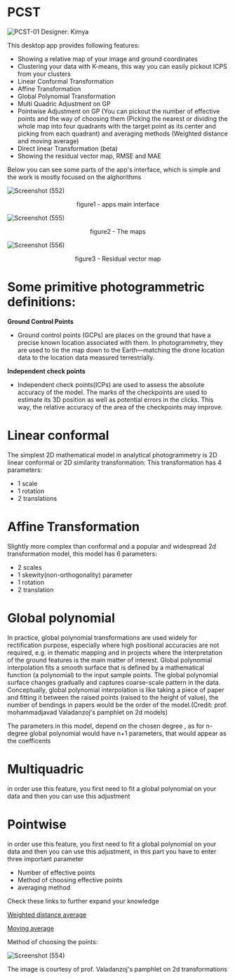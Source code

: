 # PCST

![PCST-01](https://user-images.githubusercontent.com/89359094/149028328-62a3e04b-6521-4043-ae34-81d58c83d09e.jpg)
Designer: Kimya

This desktop app provides following features:
- Showing a relative map of your image and ground coordinates
- Clustering your data with K-means, this way you can easily pickout ICPS from your clusters
- Linear Conformal Transformation
- Affine Transformation
- Global Polynomial Transformation
- Multi Quadric Adjustment on GP
- Pointwise Adjustment on GP (You can pickout the number of effective points and the way of choosing them (Picking the nearest or dividing the whole map into four quadrants with the target point as its center and picking from each quadrant) and averaging methods (Weighted distance and moving average)
- Direct linear Transformation (beta)
- Showing the residual vector map, RMSE and MAE

Below you can see some parts of the app's interface, which is simple and the work is mostly focused on the alghorithms

![Screenshot (552)](https://user-images.githubusercontent.com/89359094/149015274-76d63c6a-df50-46b5-bc6b-9c959d9e0d30.png)
                              <p align="center">
   figure1 - apps main interface
</p>

![Screenshot (555)](https://user-images.githubusercontent.com/89359094/149019687-726bb4ea-c5af-49ab-9986-bea4c06fcef8.png)
                              <p align="center">
   figure2 - The maps
</p>

![Screenshot (556)](https://user-images.githubusercontent.com/89359094/149020177-c0afab50-9cbe-4bdd-9052-9a846b885a2f.png)
                             <p align="center">
   figure3 - Residual vector map
</p>




# Some primitive photogrammetric definitions:

**Ground Control Points** 
- Ground control points (GCPs) are places on the ground that have a precise known location associated with them. In photogrammetry, they are used to tie the map down to the Earth—matching the drone location data to the location data measured terrestrially.

**Independent check points**
- Independent check points(ICPs) are used to assess the absolute accuracy of the model. The marks of the checkpoints are used to estimate its 3D position as well as potential errors in the clicks. This way, the relative accuracy of the area of the checkpoints may improve.

# Linear conformal
The simplest 2D mathematical model in analytical photogrammetry is 2D linear conformal or 2D similarity transformation:
This transformation has 4 parameters: 
- 1 scale
- 1 rotation 
- 2 translations 

# Affine Transformation
Slightly more complex than conformal and a popular and widespread 2d transformation model, this model has 6 parameters:
- 2 scales 
- 1 skewity(non-orthogonality) parameter
- 1 rotation
- 2 translation

# Global polynomial
In practice, global polynomial transformations are used widely for rectification purpose, especially where high positional accuracies are not required, e.g. in thematic mapping and in projects where the interpretation of the ground features is the main matter of interest.
Global polynomial interpolation fits a smooth surface that is defined by a mathematical function (a polynomial) to the input sample points. The global polynomial surface changes gradually and captures coarse-scale pattern in the data.
Conceptually, global polynomial interpolation is like taking a piece of paper and fitting it between the raised points (raised to the height of value), the number of bendings in papers would be the order of the model.(Credit: prof. mohammadjavad Valadanzoj's pamphlet on 2d models)

The parameters in this model, depend on the chosen degree , as for n-degree global polynomial would have n+1 parameters, that would appear as the coefficents

# Multiquadric
in order use this feature, you first need to fit a global polynomial on your data and then you can use this adjustment

# Pointwise
in order use this feature, you first need to fit a global polynomial on your data and then you can use this adjustment,
in this part you have to enter three important parameter
- Number of effective points 
- Method of choosing effective points
- averaging method

Check these links to further expand your knowledge

<a href='https://encyclopediaofmath.org/wiki/Distance-weighted_mean'> Weighted distance average </a>

<a href='https://en.wikipedia.org/wiki/Moving_average'>Moving average </a>

Method of choosing the points:

![Screenshot (554)](https://user-images.githubusercontent.com/89359094/149018826-800ecac8-49e0-4e2a-ad22-43302850e986.png)

The image is courtesy of prof. Valadanzoj's pamphlet on 2d transformations



